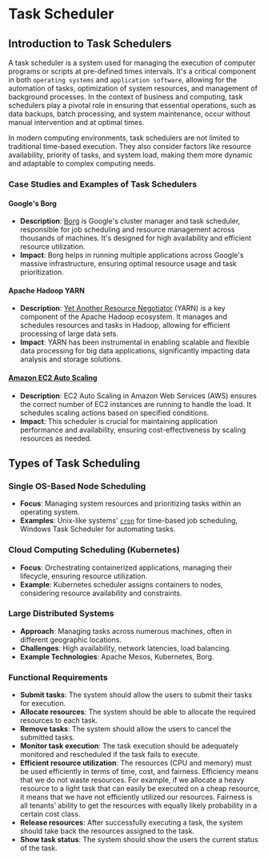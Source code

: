 # Task Scheduler 

## Introduction to Task Schedulers
A task scheduler is a system used for managing the execution of computer programs or scripts at pre-defined times intervals. It's a critical component in both `operating systems` and `application software`, allowing for the automation of tasks, optimization of system resources, and management of background processes. In the context of business and computing, task schedulers play a pivotal role in ensuring that essential operations, such as data backups, batch processing, and system maintenance, occur without manual intervention and at optimal times.

In modern computing environments, task schedulers are not limited to traditional time-based execution. They also consider factors like resource availability, priority of tasks, and system load, making them more dynamic and adaptable to complex computing needs.

### Case Studies and Examples of Task Schedulers

#### Google's Borg
- **Description**: [Borg](https://research.google/pubs/large-scale-cluster-management-at-google-with-borg/) is Google's cluster manager and task scheduler, responsible for job scheduling and resource management across thousands of machines. It's designed for high availability and efficient resource utilization.
- **Impact**: Borg helps in running multiple applications across Google's massive infrastructure, ensuring optimal resource usage and task prioritization.

#### Apache Hadoop YARN
- **Description**: [Yet Another Resource Negotiator](https://hadoop.apache.org/docs/stable/hadoop-yarn/hadoop-yarn-site/YARN.html) (YARN) is a key component of the Apache Hadoop ecosystem. It manages and schedules resources and tasks in Hadoop, allowing for efficient processing of large data sets.
- **Impact**: YARN has been instrumental in enabling scalable and flexible data processing for big data applications, significantly impacting data analysis and storage solutions.

#### [Amazon EC2 Auto Scaling](https://aws.amazon.com/ec2/)
- **Description**: EC2 Auto Scaling in Amazon Web Services (AWS) ensures the correct number of EC2 instances are running to handle the load. It schedules scaling actions based on specified conditions.
- **Impact**: This scheduler is crucial for maintaining application performance and availability, ensuring cost-effectiveness by scaling resources as needed.

## Types of Task Scheduling

### Single OS-Based Node Scheduling
- **Focus**: Managing system resources and prioritizing tasks within an operating system.
- **Examples**: Unix-like systems' [`cron`](https://ostechnix.com/a-beginners-guide-to-cron-jobs/) for time-based job scheduling, Windows Task Scheduler for automating tasks.

### Cloud Computing Scheduling (Kubernetes)
- **Focus**: Orchestrating containerized applications, managing their lifecycle, ensuring resource utilization.
- **Example**: Kubernetes scheduler assigns containers to nodes, considering resource availability and constraints.

### Large Distributed Systems
- **Approach**: Managing tasks across numerous machines, often in different geographic locations.
- **Challenges**: High availability, network latencies, load balancing.
- **Example Technologies**: Apache Mesos, Kubernetes, Borg.

### Functional Requirements
- **Submit tasks**: The system should allow the users to submit their tasks for execution.
- **Allocate resources**: The system should be able to allocate the required resources to each task.
- **Remove tasks**: The system should allow the users to cancel the submitted tasks.
- **Monitor task execution**: The task execution should be adequately monitored and rescheduled if the task fails to execute.
- **Efficient resource utilization**: The resources (CPU and memory) must be used efficiently in terms of time, cost, and fairness. Efficiency means that we do not waste resources. For example, if we allocate a heavy resource to a light task that can easily be executed on a cheap resource, it means that we have not efficiently utilized our resources. Fairness is all tenants’ ability to get the resources with equally likely probability in a certain cost class.
- **Release resources**: After successfully executing a task, the system should take back the resources assigned to the task.
- **Show task status**: The system should show the users the current status of the task.
